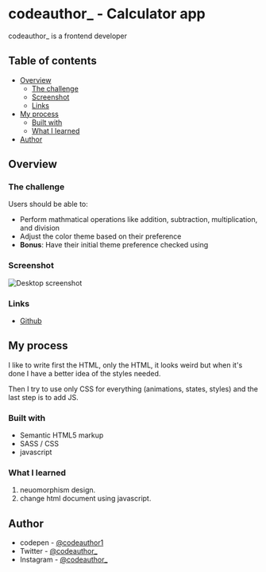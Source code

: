 # codeauthor_ - Calculator app

codeauthor_ is a frontend developer

## Table of contents

- [Overview](#overview)
  - [The challenge](#the-challenge)
  - [Screenshot](#screenshot)
  - [Links](#links)
- [My process](#my-process)
  - [Built with](#built-with)
  - [What I learned](#what-i-learned)
- [Author](#author)

## Overview

### The challenge

Users should be able to:

- Perform mathmatical operations like addition, subtraction, multiplication, and division
- Adjust the color theme based on their preference
- **Bonus**: Have their initial theme preference checked using

### Screenshot

![Desktop screenshot](./images/desktop.png)

### Links

- [Github](https://github.com/codeauthor1/calculator-app)

## My process

I like to write first the HTML, only the HTML, it looks weird but when it's
done I have a better idea of the styles needed.

Then I try to use only CSS for everything (animations, states, styles) and the
last step is to add JS.

### Built with

- Semantic HTML5 markup
- SASS / CSS
- javascript


### What I learned

1. neuomorphism design.
2. change html document using javascript.


## Author

- codepen - [@codeauthor1](https://www.codepen.io/codeauthor1)
- Twitter - [@codeauthor_](https://www.twitter.com/codeauthor_)
- Instagram - [@codeauthor_](https://www.instagram.com/codeauthor_)

